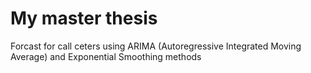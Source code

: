 # My master thesis

Forcast for call ceters using ARIMA (Autoregressive Integrated Moving Average) and Exponential Smoothing methods